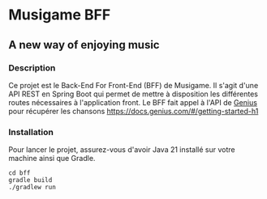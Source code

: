 # Musigame BFF
## A new way of enjoying music

### Description
Ce projet est le Back-End For Front-End (BFF) de Musigame. Il s'agit d'une API REST en Spring Boot qui permet de mettre à disposition les différentes routes nécessaires à l'application front.
Le BFF fait appel à l'API de [Genius](./bff/README.md) pour récupérer les chansons https://docs.genius.com/#/getting-started-h1

### Installation
Pour lancer le projet, assurez-vous d'avoir Java 21 installé sur votre machine ainsi que Gradle.
```shell
cd bff
gradle build
./gradlew run
```
